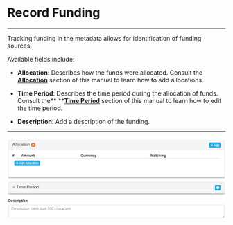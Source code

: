 # Record Funding

---

Tracking funding in the metadata allows for identification of funding sources.

Available fields include:

* **Allocation**: Describes how the funds were allocated. Consult the [**Allocation**](/record/edit/record-funding/allocation.md) section of this manual to learn how to add allocations.

* **Time Period**: Describes the time period during the allocation of funds. Consult the** **[**Time Period**](/record/edit/record-funding/time-period.md) section of this manual to learn how to edit the time period.

* **Description**: Add a description of the funding.

---

![](/assets/funding_window.png)

